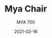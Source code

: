 ---
designer: "Claudio Dondoli - Marco Pocci"
description: "Mya%20is%20a%20collection%20of%20seatings%20with%20a%20refined%20and%20filiform%20design.%20Chair%20with%20die-casted%20aluminium%20frame%20and%20polypropylene%20seat%20and%20backrest."
image_primary: "img/Mya_700_01_zoom.jpg"
image_secondary: "img/Mya_700_02_zoom.jpg"
manufacturer: "Pedrali"
href: "https://www.pedrali.it/en/products/catalog/Chair-MYA-700/"
subtitle: "MYA 700"
tags: 
  - "Pedrali"
  - "Chairs"
title: "Mya Chair"
category: "Chairs"
slug: "/manufacturers/pedrali/chairs/claudio-dondoli-marco-pocci-mya-chair"
date: "2021-02-18"
---